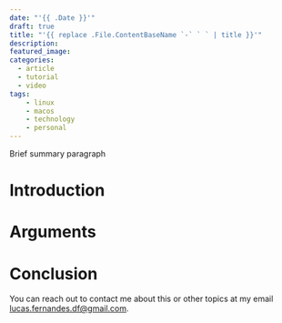 ```yaml
---
date: "'{{ .Date }}'"
draft: true
title: "'{{ replace .File.ContentBaseName `-` ` ` | title }}'"
description: 
featured_image: 
categories:
  - article
  - tutorial
  - video
tags:
    - linux
    - macos
    - technology
    - personal
---
```

Brief summary paragraph
# Introduction

# Arguments

# Conclusion

You can reach out to contact me about this or other topics at my email lucas.fernandes.df@gmail.com.